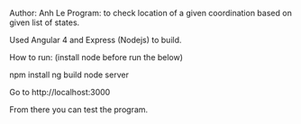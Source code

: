 Author: Anh Le
Program: to check location of a given coordination based on given list of states.


Used Angular 4 and Express (Nodejs) to build.

How to run:
  (install node before run the below)
  
  npm install
  ng build
  node server
  
  
Go to http://localhost:3000

From there you can test the program.
